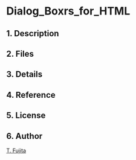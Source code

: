 # Dialog_Boxrs_for_HTML

## 1. Description

## 2. Files

## 3. Details

## 4. Reference

## 5. License

## 6. Author
[T. Fujita](https://github.com/To-Fujita)
